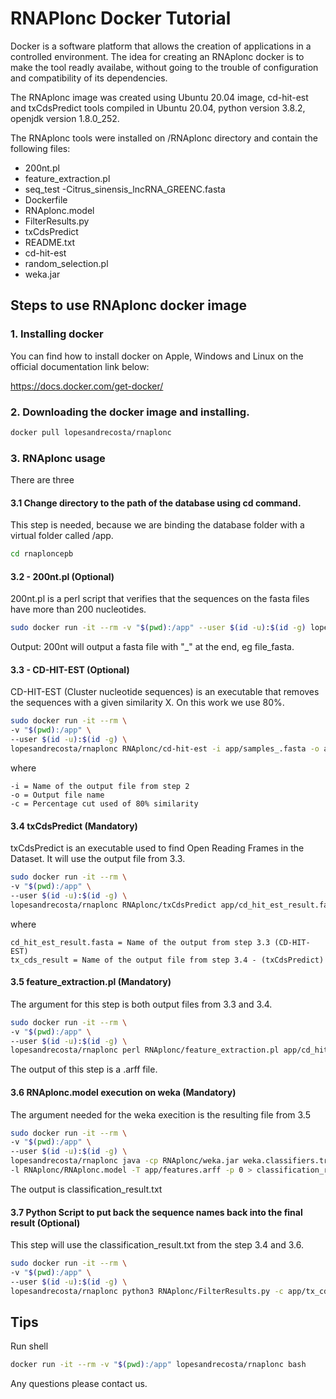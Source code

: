 # RNAPlonc Docker Tutorial

Docker is a software platform that allows the creation of applications in a controlled environment. The idea for creating an RNAplonc
docker is to make the tool readly availabe, without going to the trouble of configuration and compatibility of its dependencies.

The RNAplonc image was created using Ubuntu 20.04 image, cd-hit-est and txCdsPredict tools compiled in Ubuntu 20.04, python version 3.8.2, openjdk version 1.8.0_252.

The RNAplonc tools were installed on /RNAplonc directory and contain the following files:
- 200nt.pl
- feature_extraction.pl
- seq_test
    -Citrus_sinensis_lncRNA_GREENC.fasta
- Dockerfile
- RNAplonc.model
- FilterResults.py
- txCdsPredict 
- README.txt 
- cd-hit-est 
- random_selection.pl
- weka.jar

## Steps to use RNAplonc docker image 

### 1. Installing docker

You can find how to install docker on Apple, Windows and Linux on the official documentation link below:

https://docs.docker.com/get-docker/

### 2. Downloading the docker image and installing.

```bash
docker pull lopesandrecosta/rnaplonc
```

### 3. RNAplonc usage

There are three

#### 3.1 Change directory to the path of the database using cd command.

This step is needed, because we are binding the database folder with a virtual folder called /app.

```bash
cd rnaploncepb
```

#### 3.2 - 200nt.pl (Optional)

200nt.pl is a perl script that verifies that the sequences on the fasta files have more than 200 nucleotides.

```bash
sudo docker run -it --rm -v "$(pwd):/app" --user $(id -u):$(id -g) lopesandrecosta/rnaplonc perl RNAplonc/200nt.pl app/samples.fa
```

Output: 200nt will output a fasta file with "_" at the end, eg file_fasta.

#### 3.3 - CD-HIT-EST (Optional)

CD-HIT-EST (Cluster nucleotide sequences) is an executable that removes the sequences with a given similarity X. On this work we use 80%.

```bash
sudo docker run -it --rm \
-v "$(pwd):/app" \
--user $(id -u):$(id -g) \
lopesandrecosta/rnaplonc RNAplonc/cd-hit-est -i app/samples_.fasta -o app/cd_hit_est_result.fasta -c 0.8
```

where

```
-i = Name of the output file from step 2 
-o = Output file name
-c = Percentage cut used of 80% similarity
```

#### 3.4 txCdsPredict (Mandatory)

txCdsPredict is an executable used to find Open Reading Frames in the Dataset. 
It will use the output file from 3.3. 

```bash 
sudo docker run -it --rm \
-v "$(pwd):/app" \
--user $(id -u):$(id -g) \
lopesandrecosta/rnaplonc RNAplonc/txCdsPredict app/cd_hit_est_result.fasta app/tx_cds_result.cds
```

where

```
cd_hit_est_result.fasta = Name of the output from step 3.3 (CD-HIT-EST)
tx_cds_result = Name of the output file from step 3.4 - (txCdsPredict)
```

#### 3.5 feature_extraction.pl (Mandatory)

The argument for this step is both output files from 3.3 and 3.4.

```bash
sudo docker run -it --rm \
-v "$(pwd):/app" \
--user $(id -u):$(id -g) \
lopesandrecosta/rnaplonc perl RNAplonc/feature_extraction.pl app/cd_hit_est_result.fasta app/tx_cds_result.cds > features.arff
```

The output of this step is a .arff file.

#### 3.6 RNAplonc.model execution on weka (Mandatory)

The argument needed for the weka execition is the resulting file from 3.5

```bash
sudo docker run -it --rm \
-v "$(pwd):/app" \
--user $(id -u):$(id -g) \
lopesandrecosta/rnaplonc java -cp RNAplonc/weka.jar weka.classifiers.trees.REPTree \
-l RNAplonc/RNAplonc.model -T app/features.arff -p 0 > classification_result.txt
```

The output is classification_result.txt

#### 3.7 Python Script to put back the sequence names back into the final result (Optional)

This step will use the classification_result.txt from the step 3.4 and 3.6.

```bash
sudo docker run -it --rm \
-v "$(pwd):/app" \
--user $(id -u):$(id -g) \
lopesandrecosta/rnaplonc python3 RNAplonc/FilterResults.py -c app/tx_cds_result.cds -r app/classification_result.txt -o app/final_result.txt
```

## Tips

Run shell

```bash
docker run -it --rm -v "$(pwd):/app" lopesandrecosta/rnaplonc bash
```

Any questions please contact us.
